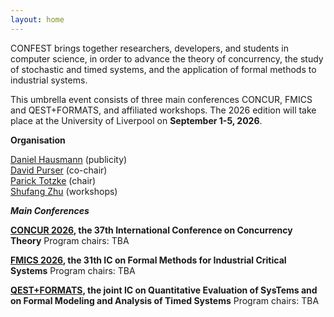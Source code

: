 ```yaml
---
layout: home
---
```

CONFEST brings together researchers, developers, and students in computer science, in order to advance the theory of concurrency, the study of stochastic and timed systems, and the application of formal methods to industrial systems. 

This umbrella event consists of three main conferences CONCUR, FMICS and QEST+FORMATS, and affiliated workshops.
The 2026 edition will take place at the University of Liverpool on **September 1-5, 2026**.


**Organisation**

[Daniel Hausmann](https://www.csc.liv.ac.uk/~hausmann/) (publicity)  
[David Purser](https://www.davidpurser.net) (co-chair)  
[Parick Totzke](https://www.csc.liv.ac.uk/~patrick/) (chair)  
[Shufang Zhu](https://shufang-zhu.github.io) (workshops)  

***Main Conferences***

**[CONCUR 2026](https://confest-2026.github.io/concur), the 37th International Conference on Concurrency Theory**
Program chairs: TBA

**[FMICS 2026](https://fmics2025-ag-sks-websites-135be46425c7ded8977ddfe65ca7e22ac5bee.zivgitlabpages.uni-muenster.de//), the 31th IC on Formal Methods for Industrial Critical Systems**
Program chairs: TBA

**[QEST+FORMATS](https://www.qest-formats.org/), the joint IC on Quantitative Evaluation of SysTems and on Formal Modeling and Analysis of Timed Systems**
Program chairs: TBA
